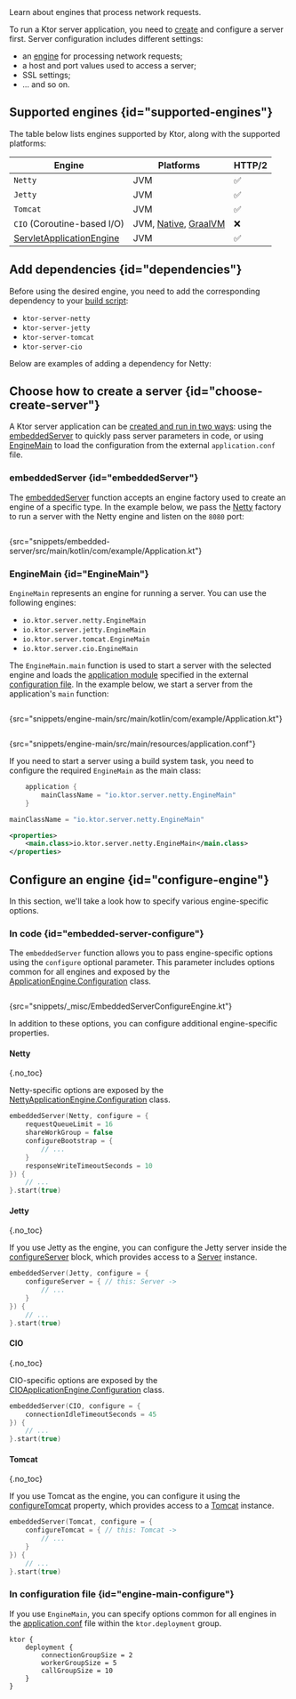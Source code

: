 [//]: # (title: Engines)

<link-summary>
Learn about engines that process network requests.
</link-summary>

To run a Ktor server application, you need to [create](create_server.xml) and configure a server first.
Server configuration includes different settings:
- an [engine](#supported-engines) for processing network requests;
- a host and port values used to access a server;
- SSL settings;
- ... and so on.

## Supported engines {id="supported-engines"}

The table below lists engines supported by Ktor, along with the supported platforms:

| Engine                             | Platforms                                              | HTTP/2 |
|------------------------------------|--------------------------------------------------------|--------|
| `Netty`                            | JVM                                                    | ✅      |
| `Jetty`                            | JVM                                                    | ✅      |
| `Tomcat`                           | JVM                                                    | ✅      |
| `CIO` (Coroutine-based I/O)        | JVM, [Native](native_server.md), [GraalVM](Graalvm.md) | ❌      |
| [ServletApplicationEngine](war.md) | JVM                                                    | ✅      |


## Add dependencies {id="dependencies"}
Before using the desired engine, you need to add the corresponding dependency to your [build script](server-dependencies.xml):
* `ktor-server-netty`
* `ktor-server-jetty`
* `ktor-server-tomcat`
* `ktor-server-cio`

Below are examples of adding a dependency for Netty:
<var name="artifact_name" value="ktor-server-netty"/>
<include src="lib.topic" element-id="add_ktor_artifact"/>


## Choose how to create a server {id="choose-create-server"}
A Ktor server application can be [created and run in two ways](create_server.xml#embedded): using the [embeddedServer](#embeddedServer) to quickly pass server parameters in code, or using [EngineMain](#EngineMain) to load the configuration from the external `application.conf` file.

### embeddedServer {id="embeddedServer"}

The [embeddedServer](https://api.ktor.io/ktor-server/ktor-server-host-common/io.ktor.server.engine/embedded-server.html) function accepts an engine factory used to create an engine of a specific type. In the example below, we pass the [Netty](https://api.ktor.io/ktor-server/ktor-server-netty/io.ktor.server.netty/-netty/index.html) factory to run a server with the Netty engine and listen on the `8080` port:

```kotlin
```
{src="snippets/embedded-server/src/main/kotlin/com/example/Application.kt"}

### EngineMain {id="EngineMain"}
`EngineMain` represents an engine for running a server. You can use the following engines:
* `io.ktor.server.netty.EngineMain`
* `io.ktor.server.jetty.EngineMain`
* `io.ktor.server.tomcat.EngineMain`
* `io.ktor.server.cio.EngineMain`

The `EngineMain.main` function is used to start a server with the selected engine and loads the [application module](Modules.md) specified in the external [configuration file](Configurations.xml). In the example below, we start a server from the application's `main` function:

<tabs>
<tab title="Application.kt">

```kotlin
```
{src="snippets/engine-main/src/main/kotlin/com/example/Application.kt"}

</tab>

<tab title="application.conf">

```kotlin
```
{src="snippets/engine-main/src/main/resources/application.conf"}

</tab>
</tabs>



If you need to start a server using a build system task, you need to configure the required `EngineMain` as the main class:

<tabs group="languages">
<tab title="Gradle (Kotlin)" group-key="kotlin">

```kotlin
    application {
        mainClassName = "io.ktor.server.netty.EngineMain"
    }
```

</tab>
<tab title="Gradle (Groovy)" group-key="groovy">

```groovy
mainClassName = "io.ktor.server.netty.EngineMain"
```

</tab>
<tab title="Maven" group-key="maven">

```xml
<properties>
    <main.class>io.ktor.server.netty.EngineMain</main.class>
</properties>
```

</tab>
</tabs>


## Configure an engine {id="configure-engine"}

In this section, we'll take a look how to specify various engine-specific options.

### In code {id="embedded-server-configure"}

The `embeddedServer` function allows you to pass engine-specific options using the `configure` optional parameter. This parameter includes options common for all engines and exposed by the [ApplicationEngine.Configuration](https://api.ktor.io/ktor-server/ktor-server-host-common/io.ktor.server.engine/-application-engine/-configuration/index.html) class.

```kotlin
```
{src="snippets/_misc/EmbeddedServerConfigureEngine.kt"}

In addition to these options, you can configure additional engine-specific properties.

#### Netty
{.no_toc}

Netty-specific options are exposed by the [NettyApplicationEngine.Configuration](https://api.ktor.io/ktor-server/ktor-server-netty/io.ktor.server.netty/-netty-application-engine/-configuration/index.html) class.

```kotlin
embeddedServer(Netty, configure = {
    requestQueueLimit = 16
    shareWorkGroup = false
    configureBootstrap = {
        // ...
    }
    responseWriteTimeoutSeconds = 10 
}) {
    // ...
}.start(true)
```

#### Jetty
{.no_toc}

If you use Jetty as the engine, you can configure the Jetty server inside the [configureServer](https://api.ktor.io/ktor-server/ktor-server-jetty/io.ktor.server.jetty/-jetty-application-engine-base/-configuration/configure-server.html) block, which provides access to a
[Server](https://www.eclipse.org/jetty/javadoc/jetty-11/org/eclipse/jetty/server/Server.html) instance.

```kotlin
embeddedServer(Jetty, configure = {
    configureServer = { // this: Server ->
        // ...
    } 
}) {
    // ...
}.start(true)
```

#### CIO
{.no_toc}

CIO-specific options are exposed by the [CIOApplicationEngine.Configuration](https://api.ktor.io/ktor-server/ktor-server-cio/io.ktor.server.cio/-c-i-o-application-engine/-configuration/index.html) class.

```kotlin
embeddedServer(CIO, configure = {
    connectionIdleTimeoutSeconds = 45
}) {
    // ...
}.start(true)
```

#### Tomcat
{.no_toc}

If you use Tomcat as the engine, you can configure it using the [configureTomcat](https://api.ktor.io/ktor-server/ktor-server-tomcat/io.ktor.server.tomcat/-tomcat-application-engine/-configuration/configure-tomcat.html) property, which provides access to a
[Tomcat](https://tomcat.apache.org/tomcat-9.0-doc/api/org/apache/catalina/startup/Tomcat.html) instance.

```kotlin
embeddedServer(Tomcat, configure = {
    configureTomcat = { // this: Tomcat ->
        // ...
    }
}) {
    // ...
}.start(true)
```



### In configuration file {id="engine-main-configure"}

If you use `EngineMain`, you can specify options common for all engines in the [application.conf](Configurations.xml#hocon-file) file within the `ktor.deployment` group.

```shell
ktor {
    deployment {
        connectionGroupSize = 2
        workerGroupSize = 5
        callGroupSize = 10
    }
}
```
